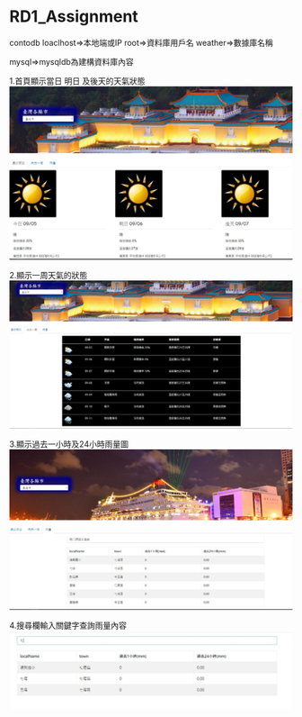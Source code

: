 # RD1_Assignment

contodb 
loaclhost=>本地端或IP
root=>資料庫用戶名
weather=>數據庫名稱

mysql=>mysqldb為建構資料庫內容

1.首頁顯示當日 明日 及後天的天氣狀態
![image](https://github.com/hunterlai/RD1_Assignment/blob/master/1.jpg)

2.顯示一周天氣的狀態
![image](https://github.com/hunterlai/RD1_Assignment/blob/master/2.jpg)

3.顯示過去一小時及24小時雨量圖
![image](https://github.com/hunterlai/RD1_Assignment/blob/master/3.jpg)

4.搜尋欄輸入關鍵字查詢雨量內容
![image](https://github.com/hunterlai/RD1_Assignment/blob/master/4.jpg)
